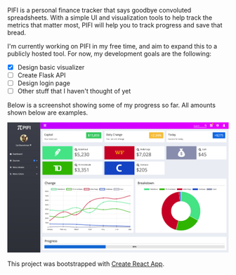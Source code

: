 PIFI is a personal finance tracker that says goodbye convoluted spreadsheets. With a simple UI and visualization tools to help track the metrics that matter most, PIFI will help you to track progress and save that bread.

I'm currently working on PIFI in my free time, and aim to expand this to a publicly hosted tool. For now, my development goals are the following:

- [x] Design basic visualizer
- [ ] Create Flask API
- [ ] Design login page
- [ ] Other stuff that I haven't thought of yet

Below is a screenshot showing some of my progress so far. All amounts shown below are examples.

![beta v 0.1](./public/assets/layout/images/pifi_render.png)

This project was bootstrapped with [Create React App](https://github.com/facebookincubator/create-react-app).
